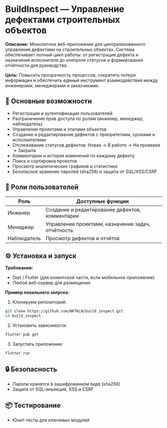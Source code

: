 # BuildInspect — Управление дефектами строительных объектов

**Описание:**
Монолитное веб-приложение для централизованного управления дефектами на строительных объектах. Система обеспечивает полный цикл работы: от регистрации дефекта и назначения исполнителя до контроля статусов и формирования отчётности для руководства.

**Цель:**
Повысить прозрачность процессов, сократить потери информации и обеспечить единый инструмент взаимодействия между инженерами, менеджерами и заказчиками.

## 📌 Основные возможности

* Регистрация и аутентификация пользователей
* Разграничение прав доступа по ролям (инженер, менеджер, наблюдатель)
* Управление проектами и этапами объектов
* Создание и редактирование дефектов с приоритетами, сроками и исполнителями
* Отслеживание статусов дефектов: Новая → В работе → На проверке → Закрыта
* Комментарии и история изменений по каждому дефекту
* Поиск и сортировка проектов
* Просмотр аналитических графиков и статистики
* Безопасное хранение паролей (sha256) и защита от SQL/XSS/CSRF

## 👥 Роли пользователей

| Роль          | Доступные функции                                  |
| ------------- | -------------------------------------------------- |
| Инженер       | Создание и редактирование дефектов, комментарии    |
| Менеджер      | Управление проектами, назначение задач, отчётность |
| Наблюдатель   | Просмотр дефектов и отчётов                        |

## ⚙️ Установка и запуск

**Требования:**

* Dart / Flutter (для клиентской части, если мобильное приложение)
* Любой веб-сервер для размещения

**Пример локального запуска:**

1. Клонируем репозиторий:

```bash
git clone https://github.com/NKTKLN/build_inspect.git
cd build_inspect
```

2. Установить зависимости:

```bash
flutter pub get
```

3. Запустить приложение:

```bash
flutter run
```

## 🔒 Безопасность

* Пароли хранятся в зашифрованном виде (sha256)
* Защита от SQL-инъекций, XSS и CSRF

## 📦 Тестирование

* Юнит-тесты для ключевых модулей
